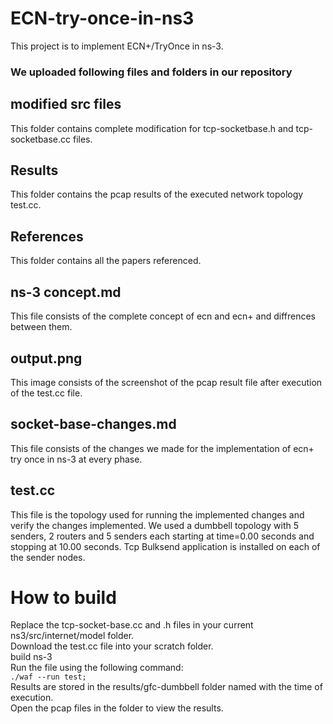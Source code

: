 # ECN-try-once-in-ns3
This project is to implement ECN+/TryOnce in ns-3.

### We uploaded following files and folders in our repository

## modified src files 
This folder contains complete modification for tcp-socketbase.h and tcp-socketbase.cc files.

## Results
This folder contains the pcap results of the executed network topology test.cc.

## References
This folder contains all the papers referenced.

## ns-3 concept.md
This file consists of the complete concept of ecn and ecn+ and diffrences between them.

## output.png
This image consists of the screenshot of the pcap result file after execution of the test.cc file.

## socket-base-changes.md
This file consists of the  changes we made for the implementation of ecn+ try once in ns-3 at every phase.

## test.cc
This file is the topology used for running the implemented changes and verify the changes implemented. We used a dumbbell topology with 5 senders, 2 routers and 5 senders each starting at time=0.00 seconds and stopping at 10.00 seconds. Tcp Bulksend application is installed on each of the sender nodes.<br>

# How to build

Replace the tcp-socket-base.cc and .h files in your current ns3/src/internet/model folder.<br>
Download the test.cc file into your scratch folder.<br>
build ns-3<br>
Run the file using the following command:<br>
```./waf --run test; ```<br>
Results are stored in the results/gfc-dumbbell folder named with the time of execution.<br>
Open the pcap files in the folder to view the results.<br>





